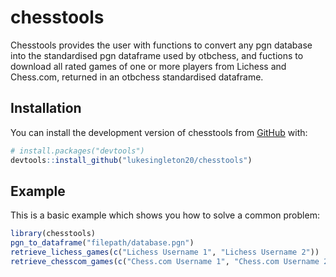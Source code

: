 
<!-- README.md is generated from README.Rmd. Please edit that file -->

# chesstools

<!-- badges: start -->
<!-- badges: end -->

Chesstools provides the user with functions to convert any pgn database
into the standardised pgn dataframe used by otbchess, and fuctions to
download all rated games of one or more players from Lichess and
Chess.com, returned in an otbchess standardised dataframe.

## Installation

You can install the development version of chesstools from
[GitHub](https://github.com/) with:

``` r
# install.packages("devtools")
devtools::install_github("lukesingleton20/chesstools")
```

## Example

This is a basic example which shows you how to solve a common problem:

``` r
library(chesstools)
pgn_to_dataframe("filepath/database.pgn")
retrieve_lichess_games(c("Lichess Username 1", "Lichess Username 2"))
retrieve_chesscom_games(c("Chess.com Username 1", "Chess.com Username 2"))
```
